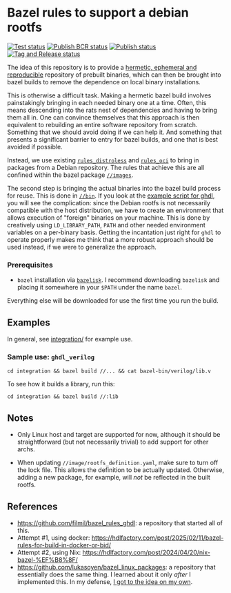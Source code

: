 # Bazel rules to support a debian rootfs

[![Test status](https://github.com/filmil/bazel_roofts/actions/workflows/test.yml/badge.svg)](https://github.com/filmil/bazel_roofts/actions/workflows/test.yml)
[![Publish BCR status](https://github.com/filmil/bazel_roofts/actions/workflows/publish-bcr.yml/badge.svg)](https://github.com/filmil/bazel_roofts/actions/workflows/publish-bcr.yml)
[![Publish status](https://github.com/filmil/bazel_roofts/actions/workflows/publish.yml/badge.svg)](https://github.com/filmil/bazel_roofts/actions/workflows/publish.yml)
[![Tag and Release status](https://github.com/filmil/bazel_roofts/actions/workflows/tag-and-release.yml/badge.svg)](https://github.com/filmil/bazel_roofts/actions/workflows/tag-and-release.yml)

The idea of this repository is to provide a [hermetic, ephemeral and
reproducible][her] repository of prebuilt binaries, which can then be brought
into bazel builds to remove the dependence on local binary installations.

This is otherwise a difficult task. Making a hermetic bazel build involves
painstakingly bringing in each needed binary one at a time. Often, this means
descending into the rats nest of dependencies and having to bring them all in.
One can convince themselves that this approach is then equivalent to rebuilding
an entire software repository from scratch. Something that we should avoid
doing if we can help it.  And something that presents a significant barrier to
entry for bazel builds, and one that is best avoided if possible.

Instead, we use existing [`rules_distroless`][rd] and [`rules_oci`][ro] to
bring in packages from a Debian repository. The rules that achieve this are all
confined within the bazel package [`//images`](./images/BUILD.bazel).

The second step is bringing the actual binaries into the bazel build process for
reuse. This is done in [`//bin`](./bin/BUILD.bazel). If you look at the [example
script for ghdl](./bin/ghdl.sh), you will see the complication: since the Debian
rootfs is not necessarily compatible with the host distribution, we have to
create an environment that allows execution of "foreign" binaries on your machine.
This is done by creatively using `LD_LIBRARY_PATH`, `PATH` and other needed
environment variables on a per-binary basis. Getting the incantation just right
for `ghdl` to operate properly makes me think that a more robust approach should
be used instead, if we were to generalize the approach.

[rd]: https://registry.bazel.build/modules/rules_distroless
[ro]: https://registry.bazel.build/modules/rules_oci

[her]: https://hdlfactory.com/note/2024/05/01/hermetic-ephemeral-reproducible-builds-her/

### Prerequisites

* `bazel` installation via [`bazelisk`][aa]. I recommend downloading `bazelisk`
  and placing it somewhere in your `$PATH` under the name `bazel`.

Everything else will be downloaded for use the first time you run the build.

[aa]: https://hdlfactory.com/note/2024/08/24/bazel-installation-via-the-bazelisk-method/

## Examples

In general, see [integration/](integration/) for example use.

### Sample use: `ghdl_verilog`


```
cd integration && bazel build //... && cat bazel-bin/verilog/lib.v
```

To see how it builds a library, run this:

```
cd integration && bazel build //:lib
```

## Notes

* Only Linux host and target are supported for now, although it should be
  straightforward (but not necessarily trivial) to add support for other archs.

* When updating `//image/rootfs_definition.yaml`, make sure to turn off the lock
  file. This allows the definition to be actually updated. Otherwise, adding a
  new package, for example, will *not* be reflected in the built rootfs.

## References

* https://github.com/filmil/bazel_rules_ghdl: a repository that started all of
  this.
* Attempt #1, using docker: https://hdlfactory.com/post/2025/02/11/bazel-rules-for-build-in-docker-or-bid/
* Attempt #2, using Nix: https://hdlfactory.com/post/2024/04/20/nix-bazel-%EF%B8%8F/
* https://github.com/lukasoyen/bazel_linux_packages: a repository that essentially does the same thing. I learned about it only *after* I implemented this. In my defense, [I got to the idea on my own][idea].

[idea]: https://hdlfactory.com/post/2025/10/06/hermetic-ephemeral-reproducible-builds-take-three-1/
